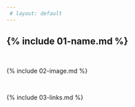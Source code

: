 ```yaml
---
 # layout: default
---
```


## {% include 01-name.md %}

<br>

{% include 02-image.md %}

<br>

{% include 03-links.md %}


